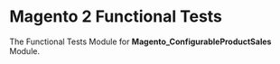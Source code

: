 # Magento 2 Functional Tests

The Functional Tests Module for **Magento_ConfigurableProductSales** Module.
